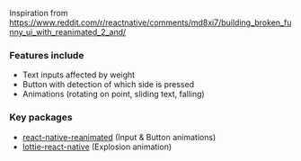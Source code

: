 Inspiration from https://www.reddit.com/r/reactnative/comments/md8xi7/building_broken_funny_ui_with_reanimated_2_and/

### Features include

- Text inputs affected by weight
- Button with detection of which side is pressed
- Animations (rotating on point, sliding text, falling)

### Key packages

- [react-native-reanimated](https://github.com/software-mansion/react-native-reanimated) (Input & Button animations)
- [lottie-react-native](https://github.com/lottie-react-native/lottie-react-native) (Explosion animation)
